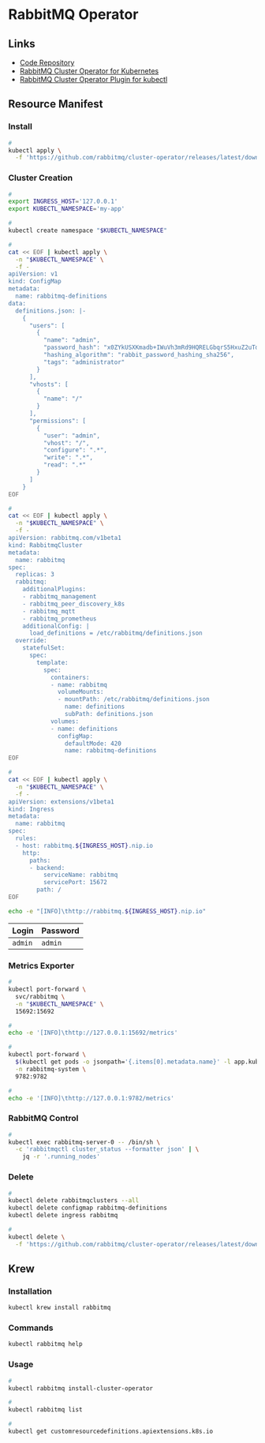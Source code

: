 # RabbitMQ Operator

## Links

- [Code Repository](https://github.com/rabbitmq/cluster-operator/)
- [RabbitMQ Cluster Operator for Kubernetes](https://rabbitmq.com/kubernetes/operator/operator-overview.html)
- [RabbitMQ Cluster Operator Plugin for kubectl](https://rabbitmq.com/kubernetes/operator/kubectl-plugin.html)

## Resource Manifest

### Install

```sh
#
kubectl apply \
  -f 'https://github.com/rabbitmq/cluster-operator/releases/latest/download/cluster-operator.yml'
```

### Cluster Creation

```sh
#
export INGRESS_HOST='127.0.0.1'
export KUBECTL_NAMESPACE='my-app'

#
kubectl create namespace "$KUBECTL_NAMESPACE"

#
cat << EOF | kubectl apply \
  -n "$KUBECTL_NAMESPACE" \
  -f -
apiVersion: v1
kind: ConfigMap
metadata:
  name: rabbitmq-definitions
data:
  definitions.json: |-
    {
      "users": [
        {
          "name": "admin",
          "password_hash": "x0ZYkUSXKmadb+IWuVh3mRd9HQRELGbqrS5HxuZ2uTd9DH9G",
          "hashing_algorithm": "rabbit_password_hashing_sha256",
          "tags": "administrator"
        }
      ],
      "vhosts": [
        {
          "name": "/"
        }
      ],
      "permissions": [
        {
          "user": "admin",
          "vhost": "/",
          "configure": ".*",
          "write": ".*",
          "read": ".*"
        }
      ]
    }
EOF

#
cat << EOF | kubectl apply \
  -n "$KUBECTL_NAMESPACE" \
  -f -
apiVersion: rabbitmq.com/v1beta1
kind: RabbitmqCluster
metadata:
  name: rabbitmq
spec:
  replicas: 3
  rabbitmq:
    additionalPlugins:
    - rabbitmq_management
    - rabbitmq_peer_discovery_k8s
    - rabbitmq_mqtt
    - rabbitmq_prometheus
    additionalConfig: |
      load_definitions = /etc/rabbitmq/definitions.json
  override:
    statefulSet:
      spec:
        template:
          spec:
            containers:
            - name: rabbitmq
              volumeMounts:
              - mountPath: /etc/rabbitmq/definitions.json
                name: definitions
                subPath: definitions.json
            volumes:
            - name: definitions
              configMap:
                defaultMode: 420
                name: rabbitmq-definitions
EOF
```

```sh
#
cat << EOF | kubectl apply \
  -n "$KUBECTL_NAMESPACE" \
  -f -
apiVersion: extensions/v1beta1
kind: Ingress
metadata:
  name: rabbitmq
spec:
  rules:
  - host: rabbitmq.${INGRESS_HOST}.nip.io
    http:
      paths:
      - backend:
          serviceName: rabbitmq
          servicePort: 15672
        path: /
EOF
```

```sh
echo -e "[INFO]\thttp://rabbitmq.${INGRESS_HOST}.nip.io"
```

| Login | Password |
| --- | --- |
| `admin` | `admin` |

<!-- ```sh
#
kubectl get secret rabbitmq-default-user \
  -o jsonpath='{.data.username}' | \
    base64 --decode; echo

kubectl get secret rabbitmq-default-user \
  -o jsonpath='{.data.password}' | \
    base64 --decode; echo
``` -->

### Metrics Exporter

```sh
#
kubectl port-forward \
  svc/rabbitmq \
  -n "$KUBECTL_NAMESPACE" \
  15692:15692

#
echo -e '[INFO]\thttp://127.0.0.1:15692/metrics'

#
kubectl port-forward \
  $(kubectl get pods -o jsonpath='{.items[0].metadata.name}' -l app.kubernetes.io/component=rabbitmq-operator -n rabbitmq-system) \
  -n rabbitmq-system \
  9782:9782

#
echo -e '[INFO]\thttp://127.0.0.1:9782/metrics'
```

### RabbitMQ Control

```sh
#
kubectl exec rabbitmq-server-0 -- /bin/sh \
  -c 'rabbitmqctl cluster_status --formatter json' | \
    jq -r '.running_nodes'
```

### Delete

```sh
#
kubectl delete rabbitmqclusters --all
kubectl delete configmap rabbitmq-definitions
kubectl delete ingress rabbitmq

#
kubectl delete \
  -f 'https://github.com/rabbitmq/cluster-operator/releases/latest/download/cluster-operator.yml'
```

## Krew

### Installation

```sh
kubectl krew install rabbitmq
```

### Commands

```sh
kubectl rabbitmq help
```

### Usage

```sh
#
kubectl rabbitmq install-cluster-operator

#
kubectl rabbitmq list

#
kubectl get customresourcedefinitions.apiextensions.k8s.io
```
